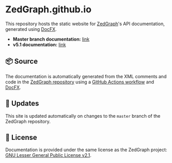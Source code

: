 # ZedGraph.github.io

This repository hosts the static website for [ZedGraph](https://github.com/ZedGraph/ZedGraph)'s API documentation, generated using [DocFX](https://dotnet.github.io/docfx/).

- **Master branch documentation:** [link](https://zedgraph.github.io/master/)
- **v5.1 documentation:** [link](https://zedgraph.github.io/maintenance/v5.1)

## 📦 Source

The documentation is automatically generated from the XML comments and code in the [ZedGraph repository](https://github.com/ZedGraph/ZedGraph) using a [GitHub Actions workflow](https://github.com/ZedGraph/ZedGraph/actions) and [DocFX](https://dotnet.github.io/docfx/).

## 🔄 Updates

This site is updated automatically on changes to the `master` branch of the ZedGraph repository.

## 📄 License

Documentation is provided under the same license as the ZedGraph project: [GNU Lesser General Public License v2.1](https://www.gnu.org/licenses/old-licenses/lgpl-2.1.html).
